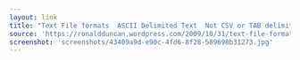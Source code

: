 ```yaml
---
layout: link
title: "Text File formats  ASCII Delimited Text  Not CSV or TAB delimited text | Ronald Duncan's Blog"
source: 'https://ronaldduncan.wordpress.com/2009/10/31/text-file-formats-ascii-delimited-text-not-csv-or-tab-delimited-text/'
screenshot: 'screenshots/43409a9d-e90c-4fd6-8f28-589698b31273.jpg'
---
```


